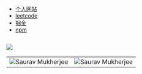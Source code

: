 - [个人网站](http://www.lssl.work)
- [leetcode](https://leetcode.cn/u/lcls/)
- [掘金](https://juejin.cn/user/835284566556014)
- [npm](https://www.npmjs.com/~coolcicada)

[![](https://stats.justsong.cn/api/leetcode?username=lcls&cn=true&theme=dark)](https://leetcode.cn/u/lcls/)
-
<table>
<td><img src="https://github-readme-stats.vercel.app/api?username=coolCicada&include_all_commits=true&count_private=true&show_icons=true&line_height=20&title_color=7A7ADB&icon_color=2234AE&text_color=D3D3D3&bg_color=0,000000,130F40" alt="Saurav Mukherjee" />
    <td><img src="https://github-readme-stats.vercel.app/api/top-langs?username=coolCicada&show_icons=true&locale=en&layout=compact&title_color=7A7ADB&icon_color=2234AE&text_color=D3D3D3&bg_color=0,000000,130F40" alt="Saurav Mukherjee" /></td>
  </tr>
</table>



